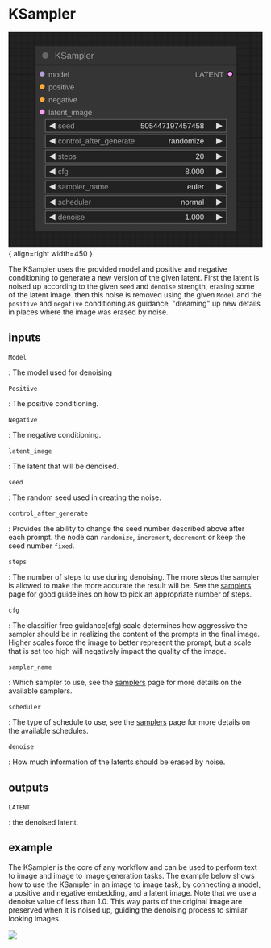 # KSampler

![KSampler node](media/KSampler.svg){ align=right width=450 }

The KSampler uses the provided model and positive and negative conditioning to generate a new version of the given latent. First the latent is noised up according to the given `seed` and `denoise` strength, erasing some of the latent image. then this noise is removed using the given `Model` and the `positive` and `negative` conditioning as guidance, "dreaming" up new details in places where the image was erased by noise.

## inputs

`Model`

:   The model used for denoising

`Positive`

:   The positive conditioning.

`Negative`

:   The negative conditioning.

`latent_image`

:   The latent that will be denoised.

`seed`

:   The random seed used in creating the noise.

`control_after_generate`

:   Provides the ability to change the seed number described above after each prompt. the node can `randomize`, `increment`, `decrement` or keep the seed number `fixed`.

`steps`

:   The number of steps to use during denoising. The more steps the sampler is allowed to make the more accurate the result will be. See the [samplers](samplers.md) page for good guidelines on how to pick an appropriate number of steps.

`cfg`

:   The classifier free guidance(cfg) scale determines how aggressive the sampler should be in realizing the content of the prompts in the final image. Higher scales force the image to better represent the prompt, but a scale that is set too high will negatively impact the quality of the image.

`sampler_name`

:   Which sampler to use, see the [samplers](samplers.md) page for more details on the available samplers.

`scheduler`

:   The type of schedule to use, see the [samplers](samplers.md) page for more details on the available schedules.

`denoise`

:   How much information of the latents should be erased by noise.


## outputs

`LATENT`

:   the denoised latent.

## example

The KSampler is the core of any workflow and can be used to perform text to image and image to image generation tasks. The example below shows how to use the KSampler in an image to image task, by connecting a model, a positive and negative embedding, and a latent image. Note that we use a denoise value of less than 1.0. This way parts of the original image are preserved when it is noised up, guiding the denoising process to similar looking images.

<div style="overflow: hidden;">
<img src="../../media/img2imgExample.png" style="transform: scale(1.2) translate(-5%, 15%);">
</div>